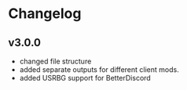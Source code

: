 # Changelog

## v3.0.0

* changed file structure
* added separate outputs for different client mods.
* added USRBG support for BetterDiscord